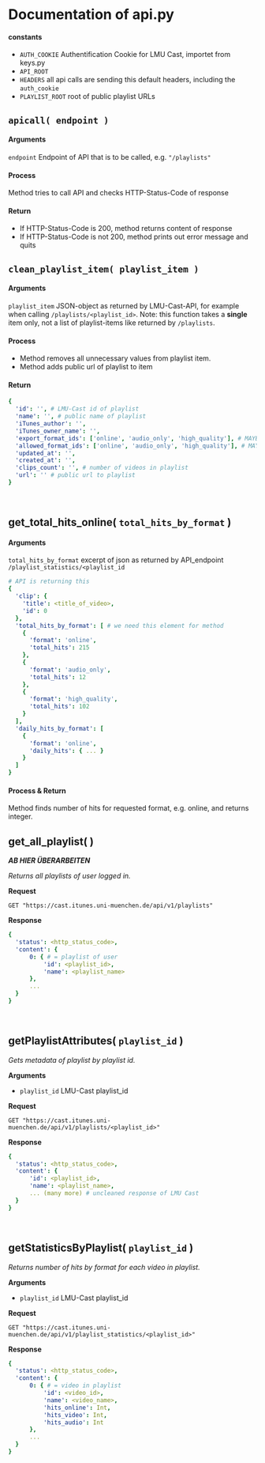 # Documentation of api.py
#### constants
- `AUTH_COOKIE` Authentification Cookie for LMU Cast, importet from keys.py
- `API_ROOT`
- `HEADERS` all api calls are sending this default headers, including the `auth_cookie`
- `PLAYLIST_ROOT` root of public playlist URLs
&nbsp;
&nbsp;
&nbsp;


## `apicall( endpoint )`
#### Arguments
`endpoint` Endpoint of API that is to be called, e.g. `"/playlists"`

#### Process
Method tries to call API and checks HTTP-Status-Code of response

#### Return
- If HTTP-Status-Code is 200, method returns content of response
- If HTTP-Status-Code is not 200, method prints out error message and quits
&nbsp;
&nbsp;
&nbsp;



## `clean_playlist_item( playlist_item )`
#### Arguments
`playlist_item` JSON-object as returned by LMU-Cast-API, for example when calling `/playlists/<playlist_id>`. Note: this function takes a **single** item only, not a list of playlist-items like returned by `/playlists`.

#### Process
- Method removes all unnecessary values from playlist item.
- Method adds public url of playlist to item

#### Return
```yaml
{
  'id': '', # LMU-Cast id of playlist
  'name': '', # public name of playlist
  'iTunes_author': '', 
  'iTunes_owner_name': '', 
  'export_format_ids': ['online', 'audio_only', 'high_quality'], # MAYBE supported playlist formats ?
  'allowed_format_ids': ['online', 'audio_only', 'high_quality'], # MAYBE formats published ?
  'updated_at': '', 
  'created_at': '', 
  'clips_count': '', # number of videos in playlist 
  'url': '' # public url to playlist
}
```
&nbsp;
&nbsp;
&nbsp;



## get_total_hits_online( `total_hits_by_format` )
#### Arguments
`total_hits_by_format` excerpt of json as returned by API_endpoint `/playlist_statistics/<playlist_id`
```yaml
# API is returning this
{
  'clip': {
    'title': <title_of_video>,
    'id': 0
  },
  'total_hits_by_format': [ # we need this element for method
    {
      'format': 'online',
      'total_hits': 215
    },
    {
      'format': 'audio_only',
      'total_hits': 12
    },
    {
      'format': 'high_quality',
      'total_hits': 102
    }
  ],
  'daily_hits_by_format': [
    {
      'format': 'online',
      'daily_hits': { ... }
    }
  ]
}
```

#### Process & Return
Method finds number of hits for requested format, e.g. online, and returns integer.
&nbsp;
&nbsp;
&nbsp;





## get_all_playlist( )
***AB HIER ÜBERARBEITEN*** 

_Returns all playlists of user logged in._

**Request**
```http
GET "https://cast.itunes.uni-muenchen.de/api/v1/playlists"
```

**Response**
```yaml
{
  'status': <http_status_code>,
  'content': {
      0: { # = playlist of user
          'id': <playlist_id>,
          'name': <playlist_name>
      },
      ...
  }
}
```
&nbsp;
&nbsp;
&nbsp;



## getPlaylistAttributes( `playlist_id` )
_Gets metadata of playlist by playlist id._

**Arguments**
- `playlist_id` LMU-Cast playlist_id

**Request**
```http
GET "https://cast.itunes.uni-muenchen.de/api/v1/playlists/<playlist_id>"
```

**Response**
```yaml
{
  'status': <http_status_code>,
  'content': {
      'id': <playlist_id>,
      'name': <playlist_name>,
      ... (many more) # uncleaned response of LMU Cast
  }
}
```
&nbsp;
&nbsp;
&nbsp;




## getStatisticsByPlaylist( `playlist_id` )
_Returns number of hits by format for each video in playlist._

**Arguments**
- `playlist_id` LMU-Cast playlist_id

**Request**
```http
GET "https://cast.itunes.uni-muenchen.de/api/v1/playlist_statistics/<playlist_id>"
```

**Response**
```yaml
{
  'status': <http_status_code>,
  'content': {
      0: { # = video in playlist
          'id': <video_id>,
          'name': <video_name>,
          'hits_online': Int,
          'hits_video': Int,
          'hits_audio': Int
      },
      ...
  }
}
```
&nbsp;
&nbsp;
&nbsp;
